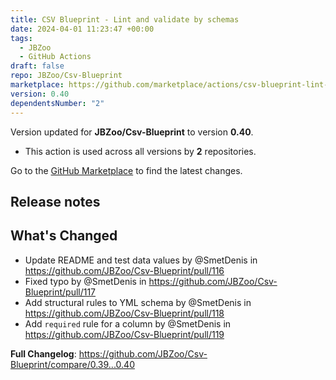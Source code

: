 ```yaml
---
title: CSV Blueprint - Lint and validate by schemas
date: 2024-04-01 11:23:47 +00:00
tags:
  - JBZoo
  - GitHub Actions
draft: false
repo: JBZoo/Csv-Blueprint
marketplace: https://github.com/marketplace/actions/csv-blueprint-lint-and-validate-by-schemas
version: 0.40
dependentsNumber: "2"
---
```



Version updated for **JBZoo/Csv-Blueprint** to version **0.40**.
- This action is used across all versions by **2** repositories.

Go to the [GitHub Marketplace](https://github.com/marketplace/actions/csv-blueprint-lint-and-validate-by-schemas) to find the latest changes.

## Release notes

## What's Changed
* Update README and test data values by @SmetDenis in https://github.com/JBZoo/Csv-Blueprint/pull/116
* Fixed typo by @SmetDenis in https://github.com/JBZoo/Csv-Blueprint/pull/117
* Add structural rules to YML schema by @SmetDenis in https://github.com/JBZoo/Csv-Blueprint/pull/118
* Add `required` rule for a column by @SmetDenis in https://github.com/JBZoo/Csv-Blueprint/pull/119


**Full Changelog**: https://github.com/JBZoo/Csv-Blueprint/compare/0.39...0.40
